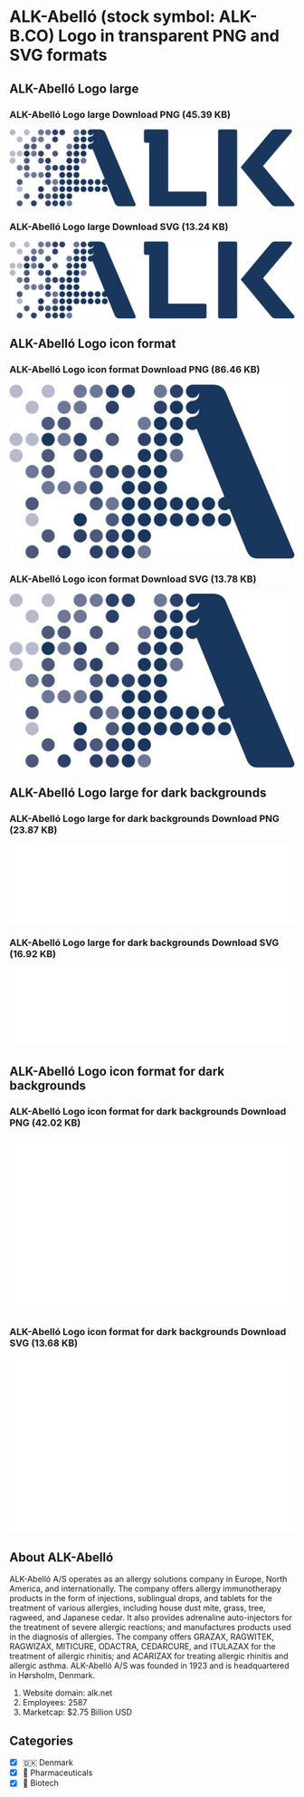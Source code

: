 # ALK-Abelló (stock symbol: ALK-B.CO) Logo in transparent PNG and SVG formats

## ALK-Abelló Logo large

### ALK-Abelló Logo large Download PNG (45.39 KB)

![ALK-Abelló Logo large Download PNG (45.39 KB)](/img/orig/ALK-B.CO_BIG-6608300d.png)

### ALK-Abelló Logo large Download SVG (13.24 KB)

![ALK-Abelló Logo large Download SVG (13.24 KB)](/img/orig/ALK-B.CO_BIG-b5837007.svg)

## ALK-Abelló Logo icon format

### ALK-Abelló Logo icon format Download PNG (86.46 KB)

![ALK-Abelló Logo icon format Download PNG (86.46 KB)](/img/orig/ALK-B.CO-8f2917ea.png)

### ALK-Abelló Logo icon format Download SVG (13.78 KB)

![ALK-Abelló Logo icon format Download SVG (13.78 KB)](/img/orig/ALK-B.CO-738ef3a1.svg)

## ALK-Abelló Logo large for dark backgrounds

### ALK-Abelló Logo large for dark backgrounds Download PNG (23.87 KB)

![ALK-Abelló Logo large for dark backgrounds Download PNG (23.87 KB)](/img/orig/ALK-B.CO_BIG.D-623a379f.png)

### ALK-Abelló Logo large for dark backgrounds Download SVG (16.92 KB)

![ALK-Abelló Logo large for dark backgrounds Download SVG (16.92 KB)](/img/orig/ALK-B.CO_BIG.D-384ee751.svg)

## ALK-Abelló Logo icon format for dark backgrounds

### ALK-Abelló Logo icon format for dark backgrounds Download PNG (42.02 KB)

![ALK-Abelló Logo icon format for dark backgrounds Download PNG (42.02 KB)](/img/orig/ALK-B.CO.D-3929ceb2.png)

### ALK-Abelló Logo icon format for dark backgrounds Download SVG (13.68 KB)

![ALK-Abelló Logo icon format for dark backgrounds Download SVG (13.68 KB)](/img/orig/ALK-B.CO.D-6b4225c5.svg)

## About ALK-Abelló

ALK-Abelló A/S operates as an allergy solutions company in Europe, North America, and internationally. The company offers allergy immunotherapy products in the form of injections, sublingual drops, and tablets for the treatment of various allergies, including house dust mite, grass, tree, ragweed, and Japanese cedar. It also provides adrenaline auto-injectors for the treatment of severe allergic reactions; and manufactures products used in the diagnosis of allergies. The company offers GRAZAX, RAGWITEK, RAGWIZAX, MITICURE, ODACTRA, CEDARCURE, and ITULAZAX for the treatment of allergic rhinitis; and ACARIZAX for treating allergic rhinitis and allergic asthma. ALK-Abelló A/S was founded in 1923 and is headquartered in Hørsholm, Denmark.

1. Website domain: alk.net
2. Employees: 2587
3. Marketcap: $2.75 Billion USD


## Categories
- [x] 🇩🇰 Denmark
- [x] 💊 Pharmaceuticals
- [x] 🧬 Biotech
